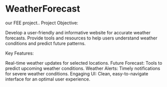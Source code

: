 # WeatherForecast
our FEE project..
Project Objective:

Develop a user-friendly and informative website for accurate weather forecasts. Provide tools and resources to help users understand weather conditions and predict future patterns.

Key Features:

Real-time weather updates for selected locations.
Future Forecast: Tools to predict upcoming weather conditions.
Weather Alerts: Timely notifications for severe weather conditions. Engaging UI: Clean, easy-to-navigate interface for an optimal user experience.
